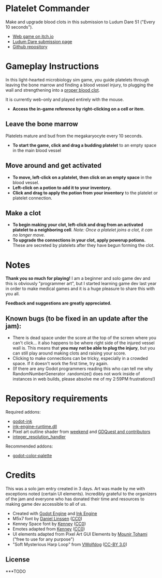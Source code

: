 # Platelet Commander
Make and upgrade blood clots in this submission to Ludum Dare 51 ("Every 10 seconds").

- [Web game on itch.io](https://dandeliondino.itch.io/plateletcommander)
- [Ludum Dare submission page](https://ldjam.com/events/ludum-dare/51/platelet-commander)
- [Github repository](https://github.com/dandeliondino/plateletcommander)

# Gameplay Instructions
In this light-hearted microbiology sim game, you guide platelets through leaving the bone marrow and finding a blood vessel injury, to plugging the wall and strengthening into a [proper blood clot](https://en.wikipedia.org/wiki/Platelet_plug).

It is currently web-only and played entirely with the mouse.

- **Access the in-game reference by right-clicking on a cell or item**.

## Leave the bone marrow
Platelets mature and bud from the megakaryocyte every 10 seconds.
- **To start the game, click and drag a budding platelet** to an empty space in the main blood vessel

## Move around and get activated
- **To move, left-click on a platelet, then click on an empty space** in the blood vessel.
- **Left-click on a potion to add it to your inventory.**
- **Click and drag to apply the potion from your inventory** to the platelet or platelet connection.

## Make a clot
- **To begin making your clot, left-click and drag from an activated platelet to a neighboring cell**. *Note: Once a platelet joins a clot, it can no longer move.*
- **To upgrade the connections in your clot, apply powerup potions.** These are secreted by platelets after they have begun forming the clot.

# Notes
**Thank you so much for playing!** I am a beginner and solo game dev and this is obviously "programmer art", but I started learning game dev last year in order to make medical games and it is a huge pleasure to share this with you all.

**Feedback and suggestions are greatly appreciated.**

## Known bugs (to be fixed in an update after the jam):
- There is dead space under the score at the top of the screen where you can't click... it also happens to be where right side of the injured vessel wall is. This means that **you may not be able to plug the injury**, but you can still play around making clots and raising your score.
- Clicking to make connections can be tricky, especially in a crowded space. If it doesn't work the first time, try again.
- (If there are any Godot programmers reading this who can tell me why RandomNumberGenerator .randomize() does not work inside of instances in web builds, please absolve me of my 2:59PM frustrations!)

# Repository requirements
Required addons:
- [godot-ink](https://github.com/paulloz/godot-ink)
- [ink-engine-runtime.dll](https://github.com/inkle/ink/releases)
- Pixel art outline shader from [weekend](https://www.youtube.com/watch?v=nBds_kFL2yY) and [GDQuest and contributors]( https://www.gdquest.com/)
- [integer_resolution_handler](https://github.com/Yukitty/godot-addon-integer_resolution_handler)

Recommended addons:
- [godot-color-palette](https://github.com/EricEzaM/godot-color-palette)


# Credits
This was a solo jam entry created in 3 days. Art was made by me with exceptions noted (certain UI elements). Incredibly grateful to the organizers of the jam and everyone who has donated their time and resources to making game dev accessible to all of us.

- Created with [Godot Engine](https://godotengine.org/) and [Ink Engine](https://www.inklestudios.com/ink/)
- M5x7 font by [Daniel Linssen](https://managore.itch.io/m5x7) ([CC0](https://creativecommons.org/publicdomain/zero/1.0/))
- Kenney Space font by [Kenney](https://www.kenney.nl/assets/kenney-fonts) ([CC0](https://creativecommons.org/publicdomain/zero/1.0/))
- Emotes adapted from [Kenney](https://www.kenney.nl/assets/) ([CC0](https://creativecommons.org/publicdomain/zero/1.0/))
- UI elements adapted from Pixel Art GUI Elements by [Mounir Tohami](https://mounirtohami.itch.io/pixel-art-gui-elements) ("free to use for any purpose")
- "Soft Mysterious Harp Loop" from [VWolfdog](https://opengameart.org/content/soft-mysterious-harp-loop) ([CC-BY 3.0](https://creativecommons.org/licenses/by/3.0/))

## License
***TODO